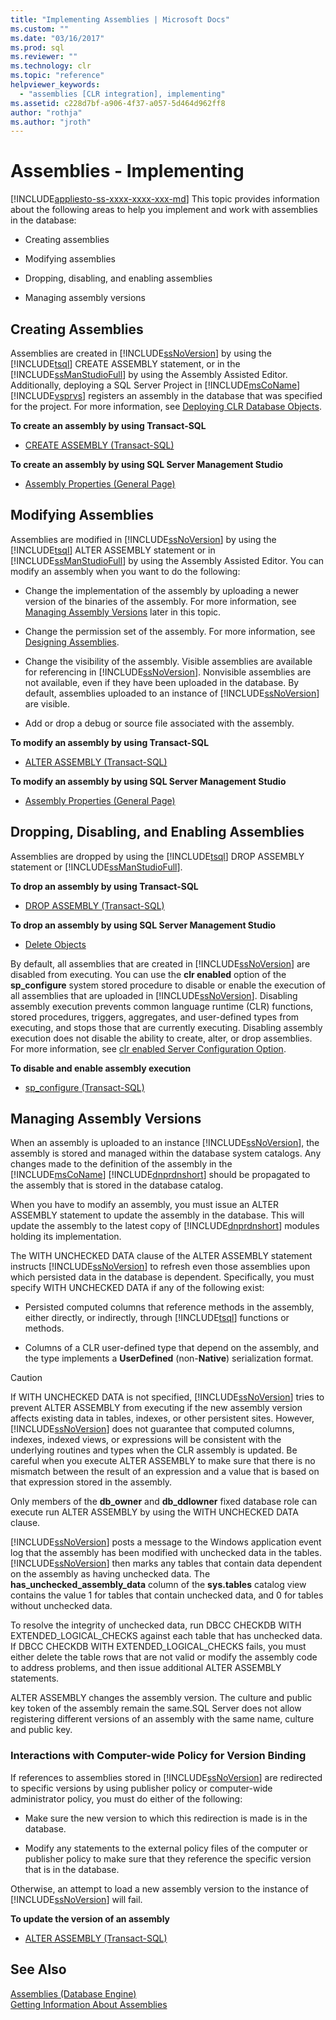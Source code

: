 ```yaml
---
title: "Implementing Assemblies | Microsoft Docs"
ms.custom: ""
ms.date: "03/16/2017"
ms.prod: sql
ms.reviewer: ""
ms.technology: clr
ms.topic: "reference"
helpviewer_keywords: 
  - "assemblies [CLR integration], implementing"
ms.assetid: c228d7bf-a906-4f37-a057-5d464d962ff8
author: "rothja"
ms.author: "jroth"
---
```

# Assemblies - Implementing
[!INCLUDE[appliesto-ss-xxxx-xxxx-xxx-md](../../includes/appliesto-ss-xxxx-xxxx-xxx-md.md)]
  This topic provides information about the following areas to help you implement and work with assemblies in the database:  
  
-   Creating assemblies  
  
-   Modifying assemblies  
  
-   Dropping, disabling, and enabling assemblies  
  
-   Managing assembly versions  
  
## Creating Assemblies  
 Assemblies are created in [!INCLUDE[ssNoVersion](../../includes/ssnoversion-md.md)] by using the [!INCLUDE[tsql](../../includes/tsql-md.md)] CREATE ASSEMBLY statement, or in the [!INCLUDE[ssManStudioFull](../../includes/ssmanstudiofull-md.md)] by using the Assembly Assisted Editor. Additionally, deploying a SQL Server Project in [!INCLUDE[msCoName](../../includes/msconame-md.md)] [!INCLUDE[vsprvs](../../includes/vsprvs-md.md)] registers an assembly in the database that was specified for the project. For more information, see [Deploying CLR Database Objects](../../relational-databases/clr-integration/deploying-clr-database-objects.md).  
  
 **To create an assembly by using Transact-SQL**  
  
-   [CREATE ASSEMBLY &#40;Transact-SQL&#41;](../../t-sql/statements/create-assembly-transact-sql.md)  
  
 **To create an assembly by using SQL Server Management Studio**  
  
-   [Assembly Properties &#40;General Page&#41;](../../relational-databases/clr-integration/assemblies-properties.md)  
  
## Modifying Assemblies  
 Assemblies are modified in [!INCLUDE[ssNoVersion](../../includes/ssnoversion-md.md)] by using the [!INCLUDE[tsql](../../includes/tsql-md.md)] ALTER ASSEMBLY statement or in [!INCLUDE[ssManStudioFull](../../includes/ssmanstudiofull-md.md)] by using the Assembly Assisted Editor. You can modify an assembly when you want to do the following:  
  
-   Change the implementation of the assembly by uploading a newer version of the binaries of the assembly. For more information, see [Managing Assembly Versions](#_managing) later in this topic.  
  
-   Change the permission set of the assembly. For more information, see [Designing Assemblies](../../relational-databases/clr-integration/assemblies-designing.md).  
  
-   Change the visibility of the assembly. Visible assemblies are available for referencing in [!INCLUDE[ssNoVersion](../../includes/ssnoversion-md.md)]. Nonvisible assemblies are not available, even if they have been uploaded in the database. By default, assemblies uploaded to an instance of [!INCLUDE[ssNoVersion](../../includes/ssnoversion-md.md)] are visible.  
  
-   Add or drop a debug or source file associated with the assembly.  
  
 **To modify an assembly by using Transact-SQL**  
  
-   [ALTER ASSEMBLY &#40;Transact-SQL&#41;](../../t-sql/statements/alter-assembly-transact-sql.md)  
  
 **To modify an assembly by using SQL Server Management Studio**  
  
-   [Assembly Properties &#40;General Page&#41;](../../relational-databases/clr-integration/assemblies-properties.md)  
  
## Dropping, Disabling, and Enabling Assemblies  
 Assemblies are dropped by using the [!INCLUDE[tsql](../../includes/tsql-md.md)] DROP ASSEMBLY statement or [!INCLUDE[ssManStudioFull](../../includes/ssmanstudiofull-md.md)].  
  
 **To drop an assembly by using Transact-SQL**  
  
-   [DROP ASSEMBLY &#40;Transact-SQL&#41;](../../t-sql/statements/drop-assembly-transact-sql.md)  
  
 **To drop an assembly by using SQL Server Management Studio**  
  
-   [Delete Objects](../../ssms/object/delete-objects.md)  
  
 By default, all assemblies that are created in [!INCLUDE[ssNoVersion](../../includes/ssnoversion-md.md)] are disabled from executing. You can use the **clr enabled** option of the **sp_configure** system stored procedure to disable or enable the execution of all assemblies that are uploaded in [!INCLUDE[ssNoVersion](../../includes/ssnoversion-md.md)]. Disabling assembly execution prevents common language runtime (CLR) functions, stored procedures, triggers, aggregates, and user-defined types from executing, and stops those that are currently executing. Disabling assembly execution does not disable the ability to create, alter, or drop assemblies. For more information, see [clr enabled Server Configuration Option](../../database-engine/configure-windows/clr-enabled-server-configuration-option.md).  
  
 **To disable and enable assembly execution**  
  
-   [sp_configure &#40;Transact-SQL&#41;](../../relational-databases/system-stored-procedures/sp-configure-transact-sql.md)  
  
##  <a name="_managing"></a> Managing Assembly Versions  
 When an assembly is uploaded to an instance [!INCLUDE[ssNoVersion](../../includes/ssnoversion-md.md)], the assembly is stored and managed within the database system catalogs. Any changes made to the definition of the assembly in the [!INCLUDE[msCoName](../../includes/msconame-md.md)] [!INCLUDE[dnprdnshort](../../includes/dnprdnshort-md.md)] should be propagated to the assembly that is stored in the database catalog.  
  
 When you have to modify an assembly, you must issue an ALTER ASSEMBLY statement to update the assembly in the database. This will update the assembly to the latest copy of [!INCLUDE[dnprdnshort](../../includes/dnprdnshort-md.md)] modules holding its implementation.  
  
 The WITH UNCHECKED DATA clause of the ALTER ASSEMBLY statement instructs [!INCLUDE[ssNoVersion](../../includes/ssnoversion-md.md)] to refresh even those assemblies upon which persisted data in the database is dependent. Specifically, you must specify WITH UNCHECKED DATA if any of the following exist:  
  
-   Persisted computed columns that reference methods in the assembly, either directly, or indirectly, through [!INCLUDE[tsql](../../includes/tsql-md.md)] functions or methods.  
  
-   Columns of a CLR user-defined type that depend on the assembly, and the type implements a **UserDefined** (non-**Native**) serialization format.  
  
> [!CAUTION]  
>  If WITH UNCHECKED DATA is not specified, [!INCLUDE[ssNoVersion](../../includes/ssnoversion-md.md)] tries to prevent ALTER ASSEMBLY from executing if the new assembly version affects existing data in tables, indexes, or other persistent sites. However, [!INCLUDE[ssNoVersion](../../includes/ssnoversion-md.md)] does not guarantee that computed columns, indexes, indexed views, or expressions will be consistent with the underlying routines and types when the CLR assembly is updated. Be careful when you execute ALTER ASSEMBLY to make sure that there is no mismatch between the result of an expression and a value that is based on that expression stored in the assembly.  
  
 Only members of the **db_owner** and **db_ddlowner** fixed database role can execute run ALTER ASSEMBLY by using the WITH UNCHECKED DATA clause.  
  
 [!INCLUDE[ssNoVersion](../../includes/ssnoversion-md.md)] posts a message to the Windows application event log that the assembly has been modified with unchecked data in the tables. [!INCLUDE[ssNoVersion](../../includes/ssnoversion-md.md)] then marks any tables that contain data dependent on the assembly as having unchecked data. The **has_unchecked_assembly_data** column of the **sys.tables** catalog view contains the value 1 for tables that contain unchecked data, and 0 for tables without unchecked data.  
  
 To resolve the integrity of unchecked data, run DBCC CHECKDB WITH EXTENDED_LOGICAL_CHECKS against each table that has unchecked data. If DBCC CHECKDB WITH EXTENDED_LOGICAL_CHECKS fails, you must either delete the table rows that are not valid or modify the assembly code to address problems, and then issue additional ALTER ASSEMBLY statements.  
  
 ALTER ASSEMBLY changes the assembly version. The culture and public key token of the assembly remain the same.SQL Server does not allow registering different versions of an assembly with the same name, culture and public key.  
  
### Interactions with Computer-wide Policy for Version Binding  
 If references to assemblies stored in [!INCLUDE[ssNoVersion](../../includes/ssnoversion-md.md)] are redirected to specific versions by using publisher policy or computer-wide administrator policy, you must do either of the following:  
  
-   Make sure the new version to which this redirection is made is in the database.  
  
-   Modify any statements to the external policy files of the computer or publisher policy to make sure that they reference the specific version that is in the database.  
  
 Otherwise, an attempt to load a new assembly version to the instance of [!INCLUDE[ssNoVersion](../../includes/ssnoversion-md.md)] will fail.  
  
 **To update the version of an assembly**  
  
-   [ALTER ASSEMBLY &#40;Transact-SQL&#41;](../../t-sql/statements/alter-assembly-transact-sql.md)  
  
## See Also  
 [Assemblies &#40;Database Engine&#41;](../../relational-databases/clr-integration/assemblies-database-engine.md)   
 [Getting Information About Assemblies](../../relational-databases/clr-integration/assemblies-getting-information.md)  
  
  
